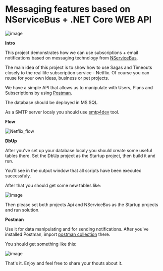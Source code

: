 # Messaging features based on NServiceBus + .NET Core WEB API
![image](https://user-images.githubusercontent.com/16143411/184549524-91da71bb-1c37-4860-a918-1a494a5e7934.png)

**Intro**

This project demonstrates how we can use subscriptions + email notifications based on messaging technology from [NServiceBus](https://particular.net/nservicebus).

The main idea of this project is to show how to use Sagas and Timeouts closely to the real life subscription service - Netflix. Of course you can reuse for your own ideas, business or pet projects.

We have a simple API that allows us to manipulate with Users, Plans and Subscriptions by using [Postman](https://www.postman.com/).

The database should be deployed in MS SQL.

As a SMTP server localy you should use [smtp4dev](https://github.com/rnwood/smtp4dev) tool.

**Flow**

![Netflix_flow](https://user-images.githubusercontent.com/16143411/184550959-2132f539-2adc-434b-8f66-b3fffa60699e.png)


**DbUp**

After you've set up your database localy you should create some useful tables there. Set the DbUp project as the Startup project, then build it and run. 

You'll see in the output window that all scripts have been executed successfuly.

After that you should get some new tables like:

![image](https://user-images.githubusercontent.com/16143411/184550231-fa0321e1-710a-4bcd-a245-8323e50661cc.png)

Then please set both projects Api and NServiceBus as the Startup projects and run solution.

**Postman**

Use it for data manipulating and for sending notifications. After you've installed Postman, import [postman collection](https://github.com/arsodrummer/Netflix/blob/master/Postman/Netflix.postman_collection.json) there.

You should get something like this:

![image](https://user-images.githubusercontent.com/16143411/184550296-0c4a9f2b-4550-48f5-b908-df506ca3a669.png)

That's it. Enjoy and feel free to share your thouts about it.
